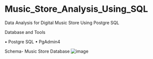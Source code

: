 # Music_Store_Analysis_Using_SQL
Data Analysis for Digital Music Store Using Postgre SQL






Database and Tools

•	Postgre SQL
•	PgAdmin4

Schema- Music Store Database
![image](https://github.com/TejaswiniWakchaure/Music-_Store_Analysis_Using_SQL/assets/143220017/6c3243f4-b8d6-4245-9fd1-356ff2cb0eed)




